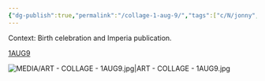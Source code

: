 ```yaml
---
{"dg-publish":true,"permalink":"/collage-1-aug-9/","tags":["c/N/jonny","c/imperia","c/birthday","c/friends","c/PR","c/colour-purple","c/place/japan","c/food","collage/year-2019","collage/series/self"],"created":"2024-06-28T12:56:50.000-04:00","updated":"2025-08-27T16:10:18.773-04:00"}
---
```



Context: Birth celebration and Imperia publication.

[1AUG9](https://www.instagram.com/p/B1NdZdEB4DL/)

![MEDIA/ART - COLLAGE - 1AUG9.jpg|ART - COLLAGE - 1AUG9.jpg](/img/user/MEDIA/ART%20-%20COLLAGE%20-%201AUG9.jpg)
